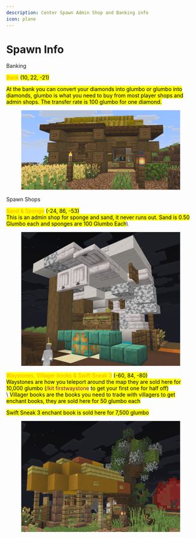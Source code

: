 ```yaml
---
description: Center Spawn Admin Shop and Banking info
icon: plane
---
```


# Spawn Info

Banking

<mark style="color:orange;">Bank</mark> <mark style="color:$success;">(10, 22, -21)</mark>

<mark style="color:$info;">At the bank you can convert your diamonds into glumbo or glumbo into diamonds, glumbo is what you need to buy from most player shops and admin shops. The transfer rate is 100 glumbo for one diamond.</mark>

<figure><img src=".gitbook/assets/image (5).png" alt=""><figcaption></figcaption></figure>

Spawn Shops

<mark style="color:orange;">Sand & Sponge</mark> <mark style="color:$success;">(-24, 86, -53)</mark>\
<mark style="color:$info;">This is an admin shop for sponge and sand, it never runs out. Sand is 0.50 Glumbo each and sponges are 100 Glumbo Each</mark>\


<figure><img src=".gitbook/assets/image (1).png" alt=""><figcaption></figcaption></figure>



<mark style="color:orange;">Waystones, Villager books & Swift Sneak 3</mark> <mark style="color:$success;">(-60, 84, -80)</mark>\
<mark style="color:$info;">Waystones are how you teleport around the map they are sold here for 10,000 glumbo (</mark><mark style="color:purple;">/kit firstwaystone</mark> <mark style="color:$info;">to get your first one for half off)</mark>\
\ <mark style="color:$info;">Villager books are the books you need to trade with villagers to get enchant books, they are sold here for 50 glumbo each</mark>

<mark style="color:$info;">Swift Sneak 3 enchant book is sold here for 7,500 glumbo</mark>

<figure><img src=".gitbook/assets/image (2).png" alt=""><figcaption></figcaption></figure>
